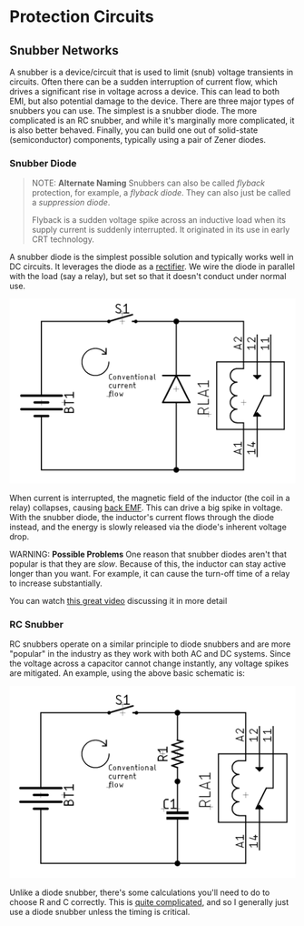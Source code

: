 # Protection Circuits

## Snubber Networks

A snubber is a device/circuit that is used to limit (snub) voltage transients in
circuits. Often there can be a sudden interruption of current flow, which drives
a significant rise in voltage across a device. This can lead to both EMI, but
also potential damage to the device. There are three major types of snubbers you can
use. The simplest is a snubber diode. The more complicated is an RC snubber, and
while it's marginally more complicated, it is also better behaved. Finally, you
can build one out of solid-state (semiconductor) components, typically using a
pair of Zener diodes.


### Snubber Diode

> NOTE: **Alternate Naming** Snubbers can also be called _flyback_ protection, for
> example, a _flyback diode_. They can also just be called a _suppression diode_. 
>
> Flyback is a sudden voltage spike across an inductive load when its supply
> current is suddenly interrupted. It originated in its use in early CRT technology.

A snubber diode is the simplest possible solution and typically works well in DC
circuits. It leverages the diode as a
[rectifier](https://en.wikipedia.org/wiki/Rectifier). We wire the diode in
parallel with the load (say a relay), but set so that it doesn't conduct under
normal use. 

![Diode snubber with relay](/img/schematic-diode-snubber.png)

When current is interrupted, the magnetic field of the inductor (the coil in a
relay) collapses, causing [back
EMF](https://en.wikipedia.org/wiki/Counter-electromotive_force). This can drive
a big spike in voltage. With the snubber diode, the inductor's current flows
through the diode instead, and the energy is slowly released via the diode's
inherent voltage drop.

WARNING: **Possible Problems** One reason that snubber diodes aren't that
popular is that they are _slow_. Because of this, the inductor can stay active
longer than you want. For example, it can cause the turn-off time of a relay to
increase substantially.

You can watch [this great video](https://www.youtube.com/watch?v=c6I7Ycbv8B8)
discussing it in more detail

### RC Snubber

RC snubbers operate on a similar principle to diode snubbers and are more
"popular" in the industry as they work with both AC and DC systems. Since the
voltage across a capacitor cannot change instantly, any voltage spikes are
mitigated. An example, using the above basic schematic is:

![RC snubber with relay](/img/schematic-rc-snubber.png)

Unlike a diode snubber, there's some calculations you'll need to do to choose R
and C correctly. This is [quite
complicated](https://www.eetimes.com/calculating-an-r-c-snubber/), and so I
generally just use a diode snubber unless the timing is critical.